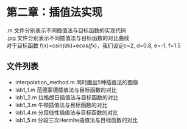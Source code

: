 # 第二章：插值法实现
 .m 文件分别表示不同插值法与目标函数的实现代码  
 .jpg 文件分别表示不同插值法与目标函数的对比曲线  
 对于目标函数 f(x)=c*sin(d*x)+e*cos(f*x)，我们设定c=2, d=0.8, e=-1, f=1.5  

## 文件列表

- interpolation_method.m    同时画出5种插值法的图像
- lab1_1.m                  范德蒙德插值法与目标函数的对比
- lab1_2.m                  拉格朗日插值法与目标函数的对比
- lab1_3.m                  牛顿插值法与目标函数的对比
- lab1_4.m                  分段线性插值法与目标函数的对比
- lab1_5.m                  分段三次Hermite插值法与目标函数的对比

